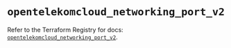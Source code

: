 # `opentelekomcloud_networking_port_v2`

Refer to the Terraform Registry for docs: [`opentelekomcloud_networking_port_v2`](https://registry.terraform.io/providers/opentelekomcloud/opentelekomcloud/1.36.25/docs/resources/networking_port_v2).
